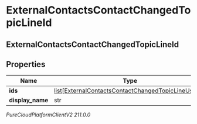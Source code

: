 # ExternalContactsContactChangedTopicLineId

## ExternalContactsContactChangedTopicLineId

## Properties

|Name | Type | Description | Notes|
|------------ | ------------- | ------------- | -------------|
| **ids** | [list[ExternalContactsContactChangedTopicLineUserId]](ExternalContactsContactChangedTopicLineUserId) |  | [optional] |
| **display_name** | str |  | [optional] |



_PureCloudPlatformClientV2 211.0.0_
